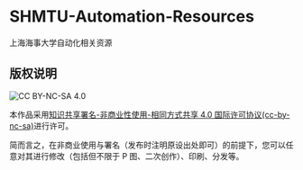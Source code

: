 # SHMTU-Automation-Resources
上海海事大学自动化相关资源


## 版权说明
![CC BY-NC-SA 4.0](https://licensebuttons.net/l/by-nc-sa/4.0/88x31.png)

本作品采用[知识共享署名-非商业性使用-相同方式共享 4.0 国际许可协议(cc-by-nc-sa)](https://creativecommons.org/licenses/by-nc-sa/4.0/deed.zh)进行许可。

简而言之，在非商业使用与署名（发布时注明原设出处即可）的前提下，您可以任意对其进行修改（包括但不限于 P 图、二次创作）、印刷、分发等。
